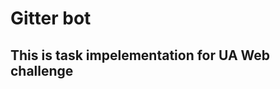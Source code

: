 Gitter bot
==========

This is task impelementation for UA Web challenge
-------------------------------------------------
